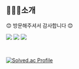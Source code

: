<!--
**hdev1004/hdev1004** is a ✨ _special_ ✨ repository because its `README.md` (this file) appears on your GitHub profile.

Here are some ideas to get you started:

- 🔭 I’m currently working on ...
- 🌱 I’m currently learning ...
- 👯 I’m looking to collaborate on ...
- 🤔 I’m looking for help with ...
- 💬 Ask me about ...
- 📫 How to reach me: ...
- 😄 Pronouns: ...
- ⚡ Fun fact: ...
-->

<!-- ![header](https://capsule-render.vercel.app/api?type=waving&color=timeAuto&height=300&section=header&text=Jinwon%20Github%20🙂&animation=scaleIn) -->

## 💁🏻‍♂️소개
😊 방문해주셔서 감사합니다 😊

<a href="https://blog.naver.com/zlatmgpdjtiq" target="_blank"><img src="https://img.shields.io/badge/BLOG-03C75A?style=for-the-badge&logo=NAVER&logoColor=white"/></a>
<a href="https://hdev1004.github.io/" target="_blank"><img src="https://img.shields.io/badge/GITHUB-181717?style=for-the-badge&logo=GITHUB&logoColor=white"/></a>
<a href="https://www.instagram.com/hdev1004/" target="_blank"><img src="https://img.shields.io/badge/Insta-E4405F?style=for-the-badge&logo=Instagram&logoColor=white"/></a>

<br>

<!--
## 👨‍💻기술 스택

![HTML5](https://img.shields.io/badge/HTML5-E34F26.svg?&style=for-the-badge&logo=HTML5&logoColor=white)
![CSS3](https://img.shields.io/badge/CSS3-1572B6.svg?&style=for-the-badge&logo=CSS3&logoColor=white)
![JAVASCRIPT](https://img.shields.io/badge/JAVASCRIPT-F7DF1E.svg?&style=for-the-badge&logo=JAVASCRIPT&logoColor=white)
![REACT](https://img.shields.io/badge/REACT-61DAFB.svg?&style=for-the-badge&logo=REACT&logoColor=white)

![JSP](https://img.shields.io/badge/JSP-1E8CBE.svg?&style=for-the-badge&logo=JAVA&logoColor=white)
![PHP](https://img.shields.io/badge/PHP-777BB4.svg?&style=for-the-badge&logo=PHP&logoColor=white)
![MYSQL](https://img.shields.io/badge/MYSQL-4479A1.svg?&style=for-the-badge&logo=MYSQL&logoColor=white)
![ORACLE](https://img.shields.io/badge/ORACLE-F80000.svg?&style=for-the-badge&logo=ORACLE&logoColor=white)

![.NET](https://img.shields.io/badge/.NET-512BD4.svg?&style=for-the-badge&logo=.NET&logoColor=white)
![C SHARP](https://img.shields.io/badge/C%20SHARP-239120.svg?&style=for-the-badge&logo=C%20SHARP&logoColor=white)

![C](https://img.shields.io/badge/C-A8B9CC.svg?&style=for-the-badge&logo=C&logoColor=white)
![C++](https://img.shields.io/badge/C%2b%2b-00599C.svg?&style=for-the-badge&logo=C%2b%2b&logoColor=white)
![PYTHON](https://img.shields.io/badge/PYTHON-3776AB.svg?&style=for-the-badge&logo=PYTHON&logoColor=white)
![FLUTTER](https://img.shields.io/badge/FLUTTER-02569B.svg?&style=for-the-badge&logo=FLUTTER&logoColor=white)

<br>
-->

[![Solved.ac Profile](http://mazassumnida.wtf/api/v2/generate_badge?boj=hdev1004)](https://solved.ac/hdev1004/)

<!--
[![Hits](https://hits.seeyoufarm.com/api/count/incr/badge.svg?url=https%3A%2F%2Fgithub.com%2Fhdev1004&count_bg=%23E8C4C4&title_bg=%23CE7777&icon=&icon_color=%23000000&title=hits&edge_flat=false)](https://hits.seeyoufarm.com)
-->


